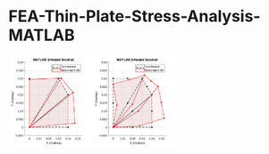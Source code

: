 # FEA-Thin-Plate-Stress-Analysis-MATLAB
<img src="MATLAB_Deformation-1.png" alt="graph" width="300"/>
